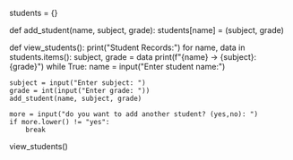 students = {}

def add_student(name, subject, grade):
    students[name] = (subject, grade)

def view_students():
    print("Student Records:")
    for name, data in students.items():
        subject, grade = data
        print(f"{name} -> {subject}: {grade}")
while True:
    name = input("Enter student name:")
        
    subject = input("Enter subject: ")
    grade = int(input("Enter grade: "))
    add_student(name, subject, grade)
    
    more = input("do you want to add another student? (yes,no): ")
    if more.lower() != "yes":
        break
view_students()

